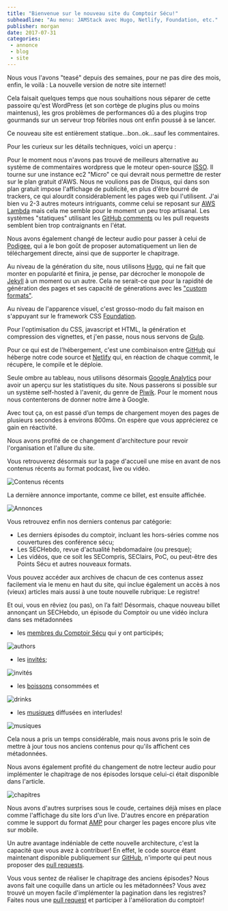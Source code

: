 ```yaml
---
title: "Bienvenue sur le nouveau site du Comptoir Sécu!"
subheadline: "Au menu: JAMStack avec Hugo, Netlify, Foundation, etc."
publisher: morgan
date: 2017-07-31
categories:
 - annonce
 - blog
 - site
---
```

Nous vous l'avons "teasé" depuis des semaines, pour ne pas dire des mois, enfin, le voilà : La nouvelle version de notre site internet!

Cela faisait quelques temps que nous souhaitions nous séparer de cette passoire qu'est WordPress (et son cortège de plugins plus ou moins maintenus), les gros problèmes de performances dû a des plugins trop gourmands sur un serveur trop fébriles nous ont enfin poussé à se lancer.

Ce nouveau site est entièrement statique...bon..ok...sauf les commentaires.

Pour les curieux sur les détails techniques, voici un aperçu :

Pour le moment nous n'avons pas trouvé de meilleurs alternative au système de commentaires wordpress que le moteur open-source [ISSO](https://posativ.org/isso/). Il tourne sur une instance ec2 "Micro" ce qui devrait nous permettre de rester sur le plan gratuit d'AWS. Nous ne voulions pas de Disqus, qui dans son plan gratuit impose l'affichage de publicité, en plus d'être bourré de trackers, ce qui alourdit considérablement les pages web qui l'utilisent. J'ai bien vu 2-3 autres moteurs intriguants, comme celui se reposant sur [AWS Lambda](https://github.com/jimpick/lambda-comments) mais cela me semble pour le moment un peu trop artisanal. Les systèmes "statiques" utilisant les [GitHub comments](http://donw.io/post/github-comments/) ou les pull requests semblent bien trop contraignants en l'état.

Nous avons également changé de lecteur audio pour passer à celui de [Podigee](https://www.podigee.com/en/podcast-player/), qui a le bon goût de proposer automatiquement un lien de téléchargement directe, ainsi que de supporter le chapitrage.

Au niveau de la génération du site, nous utilisons [Hugo](https://gohugo.io/), qui ne fait que monter en popularité et finira, je pense, par décrocher le monopole de [Jekyll](https://jekyllrb.com/) à un moment ou un autre. Cela ne serait-ce que pour la rapidité de génération des pages et ses capacité de génerations avec les ["custom formats"](https://gohugo.io/templates/output-formats/).

Au niveau de l'apparence visuel, c'est grosso-modo du fait maison en s'appuyant sur le framework CSS [Foundation](http://foundation.zurb.com/sites/docs/).

Pour l'optimisation du CSS, javascript et HTML, la génération et compression des vignettes, et j'en passe, nous nous servons de [Gulp](https://gulpjs.com/).

Pour ce qui est de l'hébergement, c'est une combinaison entre [GitHub](https://github.com/comptoirsecu/csec-hugo) qui héberge notre code source et [Netlify](https://www.netlify.com/) qui, en réaction de chaque commit, le récupère, le compile et le déploie.

Seule ombre au tableau, nous utilisons désormais [Google Analytics](https://www.google.com/analytics/) pour avoir un aperçu sur les statistiques du site. Nous passerons si possible sur un système self-hosted à l'avenir, du genre de [Piwik](https://piwik.org/). Pour le moment nous nous contenterons de donner notre âme à Google.

 Avec tout ça, on est passé d’un temps de chargement moyen des pages de plusieurs secondes à environs 800ms. On espère que vous apprécierez ce gain en réactivité.

Nous avons profité de ce changement d'architecture pour revoir l'organisation et l'allure du site.

Vous retrouverez désormais sur la page d'accueil une mise en avant de nos contenus récents au format podcast, live ou vidéo.

![Contenus récents](/images/misc/newsite_1.jpg)

La dernière annonce importante, comme ce billet, est ensuite affichée.

![Annonces](/images/misc/newsite_2.jpg)

Vous retrouvez enfin nos derniers contenus par catégorie:

* Les derniers épisodes du comptoir, incluant les hors-séries comme nos couvertures des conférence sécu;
* Les SECHebdo, revue d'actualité hebdomadaire (ou presque);
* Les vidéos, que ce soit les SECompris, SEClairs, PoC, ou peut-être des Points Sécu et autres nouveaux formats.

Vous pouvez accéder aux archives de chacun de ces contenus assez facilement via le menu en haut du site, qui inclue également un accès à nos (vieux) articles mais aussi à une toute nouvelle rubrique: Le registre!

Et oui, vous en rêviez (ou pas), on l’a fait! Désormais, chaque nouveau billet annonçant un SECHebdo, un épisode du Comptoir ou une vidéo inclura dans ses métadonnées

* les [membres du Comptoir Sécu](/authors) qui y ont participés;

![authors](/images/misc/new_site3.jpg)

* les [invités](/guests);

![invités](/images/misc/new_site4.jpg)


* les [boissons](/drinks) consommées et

![drinks](/images/misc/new_site5.jpg)


* les [musiques](/songs) diffusées en interludes!

![musiques](/images/misc/new_site6.jpg)


Cela nous a pris un temps considérable, mais nous avons pris le soin de mettre à jour tous nos anciens contenus pour qu'ils affichent ces métadonnées.

Nous avons également profité du changement de notre lecteur audio pour implémenter le chapitrage de nos épisodes lorsque celui-ci était disponible dans l'article.

![chapitres](/images/misc/new_site7.jpg)

Nous avons d'autres surprises sous le coude, certaines déjà mises en place comme l'affichage du site lors d'un live. D'autres encore en préparation comme le support du format [AMP](https://www.ampproject.org/learn/overview/) pour charger les pages encore plus vite sur mobile.

Un autre avantage indéniable de cette nouvelle architecture, c'est la capacité que vous avez à contribuer! En effet, le code source étant maintenant disponible publiquement sur [GitHub](https://github.com/comptoirsecu/csec-hugo), n'importe qui peut nous proposer des [pull requests](https://help.github.com/articles/about-pull-requests/).

Vous vous sentez de réaliser le chapitrage des anciens épisodes? Nous avons fait une coquille dans un article ou les métadonnées? Vous avez trouvé un moyen facile d'implémenter la pagination dans les registres? Faites nous une [pull request](http://blog.zenika.com/2017/01/24/pull-request-demystifie/) et participer à l'amélioration du comptoir!
